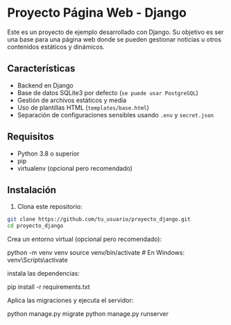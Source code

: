 # Proyecto Página Web - Django

Este es un proyecto de ejemplo desarrollado con Django. Su objetivo es ser una base para una página web donde se pueden gestionar noticias u otros contenidos estáticos y dinámicos.

## Características

- Backend en Django
- Base de datos SQLite3 por defecto (`se puede usar PostgreSQL`)
- Gestión de archivos estáticos y media
- Uso de plantillas HTML (`templates/base.html`)
- Separación de configuraciones sensibles usando `.env` y `secret.json`

## Requisitos

- Python 3.8 o superior
- pip
- virtualenv (opcional pero recomendado)

## Instalación

1. Clona este repositorio:

```bash
git clone https://github.com/tu_usuario/proyecto_django.git
cd proyecto_django
```
Crea un entorno virtual (opcional pero recomendado):

python -m venv venv
source venv/bin/activate  # En Windows: venv\Scripts\activate

instala las dependencias:

pip install -r requirements.txt

Aplica las migraciones y ejecuta el servidor:

python manage.py migrate
python manage.py runserver
